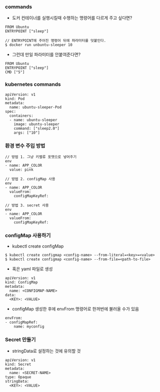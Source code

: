 ### commands
- 도커 컨테이너를 실행시킬때 수행하는 명령어를 다르게 주고 싶다면?
```
FROM Ubuntu
ENTRYPOINT ["sleep"]

// ENTRYPOINT에 주어진 명령어 뒤에 파라미터를 덧붙인다.
$ docker run unbuntu-sleeper 10
```
- 그런데 만일 파라미터를 안붙여준다면?
```
FROM Ubuntu
ENTRYPOINT ["sleep"]
CMD ["5"]
```

### kubernetes commands
```
apiVersion: v1
kind: Pod
metadata:
  name: ubuntu-sleeper-Pod
spec:
  containers:
  - name: ubuntu-sleeper
    image: ubuntu-sleeper
    command: ["sleep2.0"]
    args: ["10"]
```

### 환경 변수 주입 방법
```
// 방법 1. 그냥 키벨류 포맷으로 넣어주기
env
- name: APP_COLOR
  value: pink

// 방법 2. configMap 사용
env
- name: APP_COLOR
  valueFrom:
    configMapKeyRef:

// 방법 3. secret 사용
env
- name: APP_COLOR
  valueFrom:
    configMapKeyRef:
```

### configMap 사용하기
- kubectl create configMap
```
$ kubectl create configmap <config-name> --from-literal=<key>=<value>
$ kubectl create configmap <config-name> --from-file=<path-to-file>
```
- 혹은 yaml 파일로 생성
```
apiVersion: v1
kind: ConfigMap
metadata:
  name: <CONFIGMAP-NAME>
data:
  <KEY>: <VALUE>
```
- configMap 생성한 후에 envFrom 명령어로 한꺼번에 불러올 수가 있음
```
envFrom:
- configMapRef:
    name: myconfig
```

### Secret 만들기
- stringData로 설정하는 것에 유의할 것
```
apiVersion: v1
kind: Secret
metadata:
  name: <SECRET-NAME>
type: Opaque
stringData:
  <KEY>: <VALUE>
```

